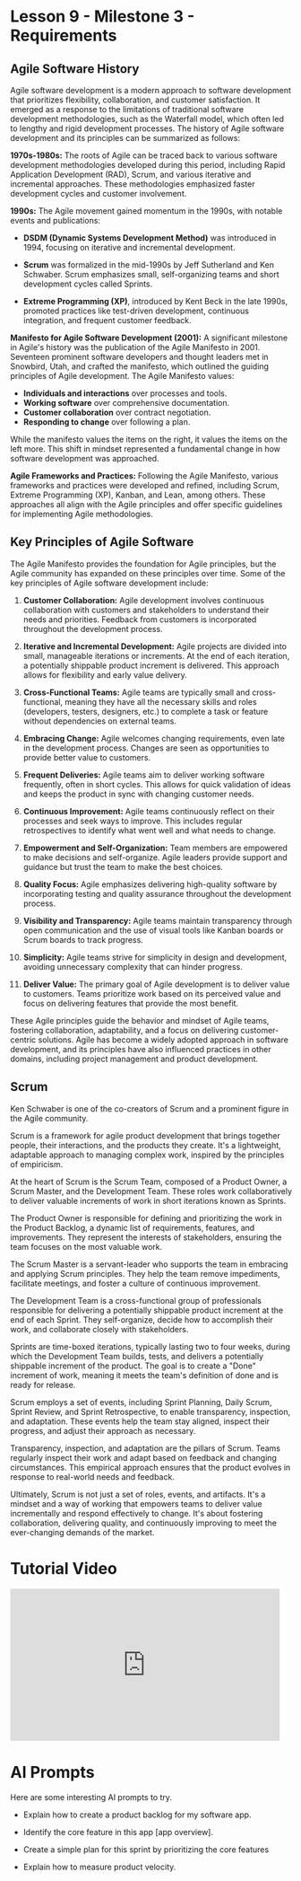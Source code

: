 # Lesson 9 - Milestone 3 - Requirements

## Agile Software History

Agile software development is a modern approach to software development that prioritizes flexibility, collaboration, and customer satisfaction. It emerged as a response to the limitations of traditional software development methodologies, such as the Waterfall model, which often led to lengthy and rigid development processes. The history of Agile software development and its principles can be summarized as follows:

**1970s-1980s:** The roots of Agile can be traced back to various software development methodologies developed during this period, including Rapid Application Development (RAD), Scrum, and various iterative and incremental approaches. These methodologies emphasized faster development cycles and customer involvement.

**1990s:** The Agile movement gained momentum in the 1990s, with notable events and publications:
   
   - **DSDM (Dynamic Systems Development Method)** was introduced in 1994, focusing on iterative and incremental development.
   
   - **Scrum** was formalized in the mid-1990s by Jeff Sutherland and Ken Schwaber. Scrum emphasizes small, self-organizing teams and short development cycles called Sprints.

   - **Extreme Programming (XP)**, introduced by Kent Beck in the late 1990s, promoted practices like test-driven development, continuous integration, and frequent customer feedback.

**Manifesto for Agile Software Development (2001):** A significant milestone in Agile's history was the publication of the Agile Manifesto in 2001. Seventeen prominent software developers and thought leaders met in Snowbird, Utah, and crafted the manifesto, which outlined the guiding principles of Agile development. The Agile Manifesto values:

   - **Individuals and interactions** over processes and tools.
   - **Working software** over comprehensive documentation.
   - **Customer collaboration** over contract negotiation.
   - **Responding to change** over following a plan.

   While the manifesto values the items on the right, it values the items on the left more. This shift in mindset represented a fundamental change in how software development was approached.

**Agile Frameworks and Practices:** Following the Agile Manifesto, various frameworks and practices were developed and refined, including Scrum, Extreme Programming (XP), Kanban, and Lean, among others. These approaches all align with the Agile principles and offer specific guidelines for implementing Agile methodologies.

## Key Principles of Agile Software

The Agile Manifesto provides the foundation for Agile principles, but the Agile community has expanded on these principles over time. Some of the key principles of Agile software development include:

1. **Customer Collaboration:** Agile development involves continuous collaboration with customers and stakeholders to understand their needs and priorities. Feedback from customers is incorporated throughout the development process.

2. **Iterative and Incremental Development:** Agile projects are divided into small, manageable iterations or increments. At the end of each iteration, a potentially shippable product increment is delivered. This approach allows for flexibility and early value delivery.

3. **Cross-Functional Teams:** Agile teams are typically small and cross-functional, meaning they have all the necessary skills and roles (developers, testers, designers, etc.) to complete a task or feature without dependencies on external teams.

4. **Embracing Change:** Agile welcomes changing requirements, even late in the development process. Changes are seen as opportunities to provide better value to customers.

5. **Frequent Deliveries:** Agile teams aim to deliver working software frequently, often in short cycles. This allows for quick validation of ideas and keeps the product in sync with changing customer needs.

6. **Continuous Improvement:** Agile teams continuously reflect on their processes and seek ways to improve. This includes regular retrospectives to identify what went well and what needs to change.

7. **Empowerment and Self-Organization:** Team members are empowered to make decisions and self-organize. Agile leaders provide support and guidance but trust the team to make the best choices.

8. **Quality Focus:** Agile emphasizes delivering high-quality software by incorporating testing and quality assurance throughout the development process.

9. **Visibility and Transparency:** Agile teams maintain transparency through open communication and the use of visual tools like Kanban boards or Scrum boards to track progress.

10. **Simplicity:** Agile teams strive for simplicity in design and development, avoiding unnecessary complexity that can hinder progress.

11. **Deliver Value:** The primary goal of Agile development is to deliver value to customers. Teams prioritize work based on its perceived value and focus on delivering features that provide the most benefit.

These Agile principles guide the behavior and mindset of Agile teams, fostering collaboration, adaptability, and a focus on delivering customer-centric solutions. Agile has become a widely adopted approach in software development, and its principles have also influenced practices in other domains, including project management and product development.


## Scrum

Ken Schwaber is one of the co-creators of Scrum and a prominent figure in the Agile community.

Scrum is a framework for agile product development that brings together people, their interactions, and the products they create. It's a lightweight, adaptable approach to managing complex work, inspired by the principles of empiricism.

At the heart of Scrum is the Scrum Team, composed of a Product Owner, a Scrum Master, and the Development Team. These roles work collaboratively to deliver valuable increments of work in short iterations known as Sprints.

The Product Owner is responsible for defining and prioritizing the work in the Product Backlog, a dynamic list of requirements, features, and improvements. They represent the interests of stakeholders, ensuring the team focuses on the most valuable work.

The Scrum Master is a servant-leader who supports the team in embracing and applying Scrum principles. They help the team remove impediments, facilitate meetings, and foster a culture of continuous improvement.

The Development Team is a cross-functional group of professionals responsible for delivering a potentially shippable product increment at the end of each Sprint. They self-organize, decide how to accomplish their work, and collaborate closely with stakeholders.

Sprints are time-boxed iterations, typically lasting two to four weeks, during which the Development Team builds, tests, and delivers a potentially shippable increment of the product. The goal is to create a "Done" increment of work, meaning it meets the team's definition of done and is ready for release.

Scrum employs a set of events, including Sprint Planning, Daily Scrum, Sprint Review, and Sprint Retrospective, to enable transparency, inspection, and adaptation. These events help the team stay aligned, inspect their progress, and adjust their approach as necessary.

Transparency, inspection, and adaptation are the pillars of Scrum. Teams regularly inspect their work and adapt based on feedback and changing circumstances. This empirical approach ensures that the product evolves in response to real-world needs and feedback.

Ultimately, Scrum is not just a set of roles, events, and artifacts. It's a mindset and a way of working that empowers teams to deliver value incrementally and respond effectively to change. It's about fostering collaboration, delivering quality, and continuously improving to meet the ever-changing demands of the market.


# Tutorial Video

<iframe width="481" height="271" src="https://www.youtube.com/embed/XU0llRltyFM" title="Intro to Scrum in Under 10 Minutes" frameborder="0" allow="accelerometer; autoplay; clipboard-write; encrypted-media; gyroscope; picture-in-picture; web-share" allowfullscreen></iframe>


# AI Prompts

Here are some interesting AI prompts to try.

* Explain how to create a product backlog for my software app.

* Identify the core feature in this app [app overview].

* Create a simple plan for this sprint by prioritizing the core features

* Explain how to measure product velocity.

